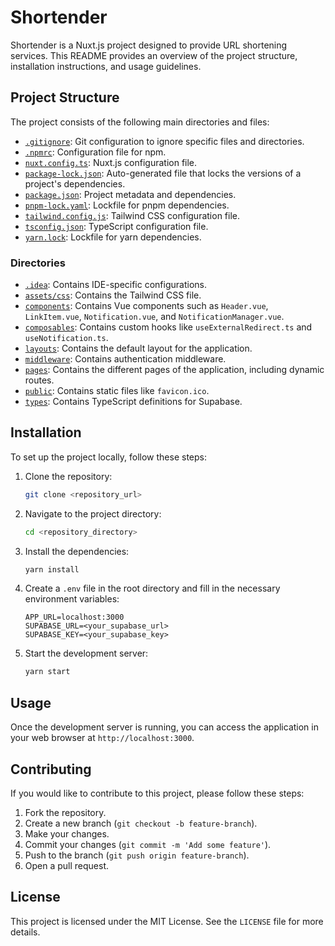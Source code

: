 # Shortender

Shortender is a Nuxt.js project designed to provide URL shortening services. This README provides an overview of the project structure, installation instructions, and usage guidelines.

## Project Structure

The project consists of the following main directories and files:

- [`.gitignore`](command:_github.copilot.openRelativePath?%5B%7B%22scheme%22%3A%22file%22%2C%22authority%22%3A%22%22%2C%22path%22%3A%22%2FUsers%2Fgoktugceyhan%2FDesktop%2FShortender%2F.gitignore%22%2C%22query%22%3A%22%22%2C%22fragment%22%3A%22%22%7D%5D "/Users/goktugceyhan/Desktop/Shortender/.gitignore"): Git configuration to ignore specific files and directories.
- [`.npmrc`](command:_github.copilot.openRelativePath?%5B%7B%22scheme%22%3A%22file%22%2C%22authority%22%3A%22%22%2C%22path%22%3A%22%2FUsers%2Fgoktugceyhan%2FDesktop%2FShortender%2F.npmrc%22%2C%22query%22%3A%22%22%2C%22fragment%22%3A%22%22%7D%5D "/Users/goktugceyhan/Desktop/Shortender/.npmrc"): Configuration file for npm.
- [`nuxt.config.ts`](command:_github.copilot.openRelativePath?%5B%7B%22scheme%22%3A%22file%22%2C%22authority%22%3A%22%22%2C%22path%22%3A%22%2FUsers%2Fgoktugceyhan%2FDesktop%2FShortender%2Fnuxt.config.ts%22%2C%22query%22%3A%22%22%2C%22fragment%22%3A%22%22%7D%5D "/Users/goktugceyhan/Desktop/Shortender/nuxt.config.ts"): Nuxt.js configuration file.
- [`package-lock.json`](command:_github.copilot.openRelativePath?%5B%7B%22scheme%22%3A%22file%22%2C%22authority%22%3A%22%22%2C%22path%22%3A%22%2FUsers%2Fgoktugceyhan%2FDesktop%2FShortender%2Fpackage-lock.json%22%2C%22query%22%3A%22%22%2C%22fragment%22%3A%22%22%7D%5D "/Users/goktugceyhan/Desktop/Shortender/package-lock.json"): Auto-generated file that locks the versions of a project's dependencies.
- [`package.json`](command:_github.copilot.openRelativePath?%5B%7B%22scheme%22%3A%22file%22%2C%22authority%22%3A%22%22%2C%22path%22%3A%22%2FUsers%2Fgoktugceyhan%2FDesktop%2FShortender%2Fpackage.json%22%2C%22query%22%3A%22%22%2C%22fragment%22%3A%22%22%7D%5D "/Users/goktugceyhan/Desktop/Shortender/package.json"): Project metadata and dependencies.
- [`pnpm-lock.yaml`](command:_github.copilot.openRelativePath?%5B%7B%22scheme%22%3A%22file%22%2C%22authority%22%3A%22%22%2C%22path%22%3A%22%2FUsers%2Fgoktugceyhan%2FDesktop%2FShortender%2Fpnpm-lock.yaml%22%2C%22query%22%3A%22%22%2C%22fragment%22%3A%22%22%7D%5D "/Users/goktugceyhan/Desktop/Shortender/pnpm-lock.yaml"): Lockfile for pnpm dependencies.
- [`tailwind.config.js`](command:_github.copilot.openRelativePath?%5B%7B%22scheme%22%3A%22file%22%2C%22authority%22%3A%22%22%2C%22path%22%3A%22%2FUsers%2Fgoktugceyhan%2FDesktop%2FShortender%2Ftailwind.config.js%22%2C%22query%22%3A%22%22%2C%22fragment%22%3A%22%22%7D%5D "/Users/goktugceyhan/Desktop/Shortender/tailwind.config.js"): Tailwind CSS configuration file.
- [`tsconfig.json`](command:_github.copilot.openRelativePath?%5B%7B%22scheme%22%3A%22file%22%2C%22authority%22%3A%22%22%2C%22path%22%3A%22%2FUsers%2Fgoktugceyhan%2FDesktop%2FShortender%2Ftsconfig.json%22%2C%22query%22%3A%22%22%2C%22fragment%22%3A%22%22%7D%5D "/Users/goktugceyhan/Desktop/Shortender/tsconfig.json"): TypeScript configuration file.
- [`yarn.lock`](command:_github.copilot.openRelativePath?%5B%7B%22scheme%22%3A%22file%22%2C%22authority%22%3A%22%22%2C%22path%22%3A%22%2FUsers%2Fgoktugceyhan%2FDesktop%2FShortender%2Fyarn.lock%22%2C%22query%22%3A%22%22%2C%22fragment%22%3A%22%22%7D%5D "/Users/goktugceyhan/Desktop/Shortender/yarn.lock"): Lockfile for yarn dependencies.

### Directories

- [`.idea`](command:_github.copilot.openRelativePath?%5B%7B%22scheme%22%3A%22file%22%2C%22authority%22%3A%22%22%2C%22path%22%3A%22%2FUsers%2Fgoktugceyhan%2FDesktop%2FShortender%2F.idea%22%2C%22query%22%3A%22%22%2C%22fragment%22%3A%22%22%7D%5D "/Users/goktugceyhan/Desktop/Shortender/.idea"): Contains IDE-specific configurations.
- [`assets/css`](command:_github.copilot.openRelativePath?%5B%7B%22scheme%22%3A%22file%22%2C%22authority%22%3A%22%22%2C%22path%22%3A%22%2FUsers%2Fgoktugceyhan%2FDesktop%2FShortender%2Fassets%2Fcss%22%2C%22query%22%3A%22%22%2C%22fragment%22%3A%22%22%7D%5D "/Users/goktugceyhan/Desktop/Shortender/assets/css"): Contains the Tailwind CSS file.
- [`components`](command:_github.copilot.openRelativePath?%5B%7B%22scheme%22%3A%22file%22%2C%22authority%22%3A%22%22%2C%22path%22%3A%22%2FUsers%2Fgoktugceyhan%2FDesktop%2FShortender%2Fcomponents%22%2C%22query%22%3A%22%22%2C%22fragment%22%3A%22%22%7D%5D "/Users/goktugceyhan/Desktop/Shortender/components"): Contains Vue components such as `Header.vue`, `LinkItem.vue`, `Notification.vue`, and `NotificationManager.vue`.
- [`composables`](command:_github.copilot.openRelativePath?%5B%7B%22scheme%22%3A%22file%22%2C%22authority%22%3A%22%22%2C%22path%22%3A%22%2FUsers%2Fgoktugceyhan%2FDesktop%2FShortender%2Fcomposables%22%2C%22query%22%3A%22%22%2C%22fragment%22%3A%22%22%7D%5D "/Users/goktugceyhan/Desktop/Shortender/composables"): Contains custom hooks like `useExternalRedirect.ts` and `useNotification.ts`.
- [`layouts`](command:_github.copilot.openRelativePath?%5B%7B%22scheme%22%3A%22file%22%2C%22authority%22%3A%22%22%2C%22path%22%3A%22%2FUsers%2Fgoktugceyhan%2FDesktop%2FShortender%2Flayouts%22%2C%22query%22%3A%22%22%2C%22fragment%22%3A%22%22%7D%5D "/Users/goktugceyhan/Desktop/Shortender/layouts"): Contains the default layout for the application.
- [`middleware`](command:_github.copilot.openRelativePath?%5B%7B%22scheme%22%3A%22file%22%2C%22authority%22%3A%22%22%2C%22path%22%3A%22%2FUsers%2Fgoktugceyhan%2FDesktop%2FShortender%2Fmiddleware%22%2C%22query%22%3A%22%22%2C%22fragment%22%3A%22%22%7D%5D "/Users/goktugceyhan/Desktop/Shortender/middleware"): Contains authentication middleware.
- [`pages`](command:_github.copilot.openRelativePath?%5B%7B%22scheme%22%3A%22file%22%2C%22authority%22%3A%22%22%2C%22path%22%3A%22%2FUsers%2Fgoktugceyhan%2FDesktop%2FShortender%2Fpages%22%2C%22query%22%3A%22%22%2C%22fragment%22%3A%22%22%7D%5D "/Users/goktugceyhan/Desktop/Shortender/pages"): Contains the different pages of the application, including dynamic routes.
- [`public`](command:_github.copilot.openRelativePath?%5B%7B%22scheme%22%3A%22file%22%2C%22authority%22%3A%22%22%2C%22path%22%3A%22%2FUsers%2Fgoktugceyhan%2FDesktop%2FShortender%2Fpublic%22%2C%22query%22%3A%22%22%2C%22fragment%22%3A%22%22%7D%5D "/Users/goktugceyhan/Desktop/Shortender/public"): Contains static files like `favicon.ico`.
- [`types`](command:_github.copilot.openRelativePath?%5B%7B%22scheme%22%3A%22file%22%2C%22authority%22%3A%22%22%2C%22path%22%3A%22%2FUsers%2Fgoktugceyhan%2FDesktop%2FShortender%2Ftypes%22%2C%22query%22%3A%22%22%2C%22fragment%22%3A%22%22%7D%5D "/Users/goktugceyhan/Desktop/Shortender/types"): Contains TypeScript definitions for Supabase.

## Installation

To set up the project locally, follow these steps:

1. Clone the repository:
   ```bash
   git clone <repository_url>
   ```

2. Navigate to the project directory:
   ```bash
   cd <repository_directory>
   ```

3. Install the dependencies:
   ```bash
   yarn install
   ```

4. Create a `.env` file in the root directory and fill in the necessary environment variables:
   ```plaintext
   APP_URL=localhost:3000
   SUPABASE_URL=<your_supabase_url>
   SUPABASE_KEY=<your_supabase_key>
   ```

5. Start the development server:
   ```bash
   yarn start
   ```

## Usage

Once the development server is running, you can access the application in your web browser at `http://localhost:3000`.

## Contributing

If you would like to contribute to this project, please follow these steps:

1. Fork the repository.
2. Create a new branch (`git checkout -b feature-branch`).
3. Make your changes.
4. Commit your changes (`git commit -m 'Add some feature'`).
5. Push to the branch (`git push origin feature-branch`).
6. Open a pull request.

## License

This project is licensed under the MIT License. See the `LICENSE` file for more details.
